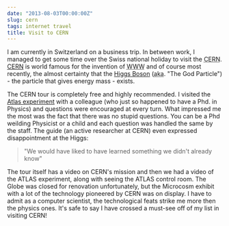 ```yaml
---
date: "2013-08-03T00:00:00Z"
slug: cern
tags: internet travel
title: Visit to CERN
---
```


I am currently in Switzerland on a business trip. In between work, I managed to get some time over the Swiss national holiday to visit the <acronym title="European Nuclear Research Centre">CERN</acronym>. [CERN][] is world famous for the invention of <acronym title="World Wide Web">WWW</acronym> and of course most recently, the almost certainty that the [Higgs Boson][HIGGS] (<acronym title="also known as">aka</acronym>. "The God Particle") - the particle that gives energy mass - exists.


The CERN tour is completely free and highly recommended. I visited the [Atlas experiment][ATLAS] with a colleague (who just so happened to have a Phd. in Physics) and questions were encouraged at every turn. What impressed me the most was the fact that there was no stupid questions. You can be a Phd weilding Physicist or a child and each question was handled the same by the staff. The guide (an active researcher at CERN) even expressed disappointment at the Higgs:

>"We would have liked to have learned something we didn't already know"

The tour itself has a video on CERN's mission and then we had a video of the ATLAS experiment, along with seeing the ATLAS control room. The Globe was closed for renovation unfortunately, but the Microcosm exhibit with a lot of the technology pioneered by CERN was on display. I have to admit as a computer scientist, the technological feats strike me more then the physics ones. It's safe to say I have crossed a must-see off of my list in visiting CERN!

[CERN]: http://home.web.cern.ch/
[ATLAS]: http://atlas.ch/
[HIGGS]: https://en.wikipedia.org/wiki/Higgs_boson
